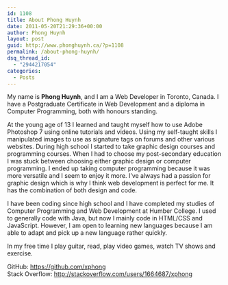 ```yaml
---
id: 1108
title: About Phong Huynh
date: 2011-05-20T21:29:36+00:00
author: Phong Huynh
layout: post
guid: http://www.phonghuynh.ca/?p=1108
permalink: /about-phong-huynh/
dsq_thread_id:
  - "2944217054"
categories:
  - Posts
---
```

My name is **Phong Huynh**, and I am a Web Developer in Toronto, Canada. I have a Postgraduate Certificate in Web Development and a diploma in Computer Programming, both with honours standing.

At the young age of 13 I learned and taught myself how to use Adobe Photoshop 7 using online tutorials and videos. Using my self-taught skills I manipulated images to use as signature tags on forums and other various websites. During high school I started to take graphic design courses and programming courses. When I had to choose my post-secondary education I was stuck between choosing either graphic design or computer programming. I ended up taking computer programming because it was more versatile and I seem to enjoy it more. I&#8217;ve always had a passion for graphic design which is why I think web development is perfect for me. It has the combination of both design and code.

I have been coding since high school and I have completed my studies of Computer Programming and Web Development at Humber College. I used to generally code with Java, but now I mainly code in HTML/CSS and JavaScript. However, I am open to learning new languages because I am able to adapt and pick up a new language rather quickly.

In my free time I play guitar, read, play video games, watch TV shows and exercise.

GitHub: <a title="GitHub" href="https://github.com/xphong" target="_blank">https://github.com/xphong<br /> </a>Stack Overflow: <a title="Stack Overflow" href="http://stackoverflow.com/users/1664687/xphong" target="_blank">http://stackoverflow.com/users/1664687/xphong</a>